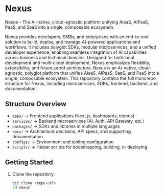 # Nexus

Nexus – The AI-native, cloud-agnostic platform unifying AIaaS, AIPaaS, PaaS, and SaaS into a single, composable ecosystem.

Nexus provides developers, SMBs, and enterprises with an end-to-end solution to build, deploy, and manage AI-powered applications and workflows. It includes polyglot SDKs, modular microservices, and a unified developer experience, enabling seamless integration of AI capabilities across business and technical domains. Designed for both local development and multi-cloud deployment, Nexus emphasizes flexibility, extensibility, and future-proof architecture. Nexus is an AI-native, cloud-agnostic, polyglot platform that unifies AIaaS, AIPaaS, SaaS, and PaaS into a single, composable ecosystem.  This repository contains the full monorepo structure for Nexus, including microservices, SDKs, frontend, backend, and documentation.

## Structure Overview
- `apps/` → Frontend applications (Next.js, dashboards, demos)
- `services/` → Backend microservices (AI, Auth, API Gateway, etc.)
- `packages/` → SDKs and libraries in multiple languages
- `docs/` → Architecture decisions, API specs, and supporting documentation
- `configs/` → Environment and tooling configuration
- `scripts/` → Helper scripts for bootstrapping, building, or deploying

## Getting Started
1. Clone the repository:
   ```bash
   git clone <repo-url>
   cd nexus
